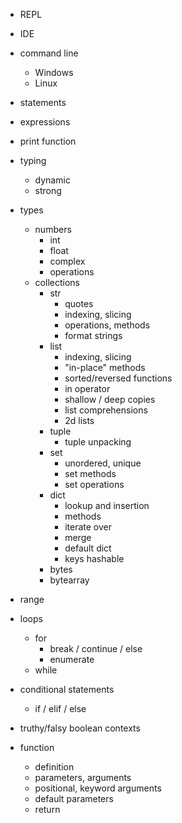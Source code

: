 * REPL
* IDE
* command line
    * Windows
    * Linux


* statements
* expressions


* print function


* typing
    * dynamic
    * strong

    
* types
    * numbers
        * int
        * float
        * complex
        * operations
    * collections
        * str
            * quotes
            * indexing, slicing
            * operations, methods
            * format strings
        * list
            * indexing, slicing
            * "in-place" methods
            * sorted/reversed functions
            * in operator  
            * shallow / deep copies
            * list comprehensions
            * 2d lists
        * tuple
            * tuple unpacking
        * set
            * unordered, unique
            * set methods
            * set operations
        * dict
            * lookup and insertion
            * methods  
            * iterate over
            * merge
            * default dict
            * keys hashable
        * bytes
        * bytearray


* range


* loops
    * for
        * break / continue / else
        * enumerate
    * while
        

* conditional statements
    * if / elif / else


* truthy/falsy boolean contexts
    

* function
    * definition
    * parameters, arguments
    * positional, keyword arguments
    * default parameters
    * return
    

